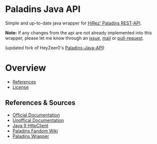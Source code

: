 # Paladins Java API

Simple and up-to-date java wrapper for [HiRez' Paladins REST-API](https://www.paladins.com/).

**Note:** If any changes from the api are not already implemented into this wrapper, please let me know through
an [issue](/issues), [mail](mailto://admin@koboo.eu) or [pull-request](/pulls).

(updated fork of HeyZeer0's [Paladins-Java-API](https://github.com/HeyZeer0/Paladins-Java-API))

# Overview

- [References](#references--sources)
- [License](/LICENSE)

## References & Sources
- [Official Documentation](https://docs.google.com/document/d/1OFS-3ocSx-1Rvg4afAnEHlT3917MAK_6eJTR6rzr-BM/edit)
- [Unoffical Documentation](https://github.com/luissilva1044894/hirez-api-docs)
- [Java 9 HttpClient](https://www.baeldung.com/java-9-http-client)
- [Paladins Fandom Wiki](https://paladins.fandom.com/wiki)
- [Paladins Wrapper](https://github.com/Cristian-Sknz/Paladins-Wrapper)
